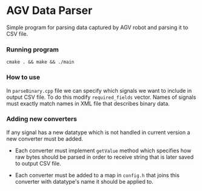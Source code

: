 # AGV Data Parser

Simple program for parsing data captured by AGV robot and parsing it to CSV file.

### Running program

`cmake . && make && ./main`

### How to use
In `parseBinary.cpp` file we can specify which signals we want to include in output CSV file. To do this modify `required_fields` vector. Names of signals must exactly match names in XML file that describes binary data.

### Adding new converters
If any signal has a new datatype which is not handled in current version a new converter must be added. 

- Each converter must implement `getValue` method which specifies how raw bytes should be parsed in order to receive string that is later saved to output CSV file.

- Each converter must be added to a map in `config.h` that joins this converter with datatype's name it should be applied to.
